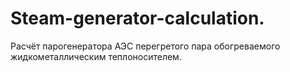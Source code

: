 # Steam-generator-calculation.
Расчёт парогенератора АЭС перегретого пара обогреваемого жидкометаллическим теплоносителем.
